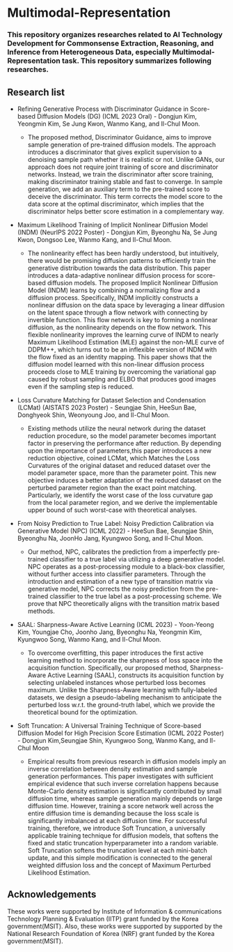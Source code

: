 # Multimodal-Representation

### This repository organizes researches related to AI Technology Development for Commonsense Extraction, Reasoning, and Inference from Heterogeneous Data, especially Multimodal-Representation task. This repository summarizes following researches.

## Research list
* Refining Generative Process with Discriminator Guidance in Score-based Diffusion Models (DG) (ICML 2023 Oral) - Dongjun Kim, Yeongmin Kim, Se Jung Kwon, Wanmo Kang, and Il-Chul Moon.

  * The proposed method, Discriminator Guidance, aims to improve sample generation of pre-trained diffusion models. The approach introduces a discriminator that gives explicit supervision to a denoising sample path whether it is realistic or not. Unlike GANs, our approach does not require joint training of score and discriminator networks. Instead, we train the discriminator after score training, making discriminator training stable and fast to converge. In sample generation, we add an auxiliary term to the pre-trained score to deceive the discriminator. This term corrects the model score to the data score at the optimal discriminator, which implies that the discriminator helps better score estimation in a complementary way.

* Maximum Likelihood Training of Implicit Nonlinear Diffusion Model (INDM) (NeurIPS 2022 Poster) - Dongjun Kim, Byeonghu Na, Se Jung Kwon, Dongsoo Lee, Wanmo Kang, and Il-Chul Moon.

  * The nonlinearity effect has been hardly understood, but intuitively, there would be promising diffusion patterns to efficiently train the generative distribution towards the data distribution. This paper introduces a data-adaptive nonlinear diffusion process for score-based diffusion models. The proposed Implicit Nonlinear Diffusion Model (INDM) learns by combining a normalizing flow and a diffusion process. Specifically, INDM implicitly constructs a nonlinear diffusion on the data space by leveraging a linear diffusion on the latent space through a flow network with connecting by invertible function. This flow network is key to forming a nonlinear diffusion, as the nonlinearity depends on the flow network. This flexible nonlinearity improves the learning curve of INDM to nearly Maximum Likelihood Estimation (MLE) against the non-MLE curve of DDPM++, which turns out to be an inflexible version of INDM with the flow fixed as an identity mapping. This paper shows that the diffusion model learned with this non-linear diffusion process proceeds close to MLE training by overcoming the variational gap caused by robust sampling and ELBO that produces good images even if the sampling step is reduced.

* Loss Curvature Matching for Dataset Selection and Condensation (LCMat) (AISTATS 2023 Poster) - Seungjae Shin, HeeSun Bae, Donghyeok Shin, Weonyoung Joo, and Il-Chul Moon.

  * Existing methods utilize the neural network during the dataset reduction procedure, so the model parameter becomes important factor in preserving the performance after reduction. By depending upon the importance of parameters,this paper introduces a new reduction objective, coined LCMat, which Matches the Loss Curvatures of the original dataset and reduced dataset over the model parameter space, more than the parameter point. This new objective induces a better adaptation of the reduced dataset on the perturbed parameter region than the exact point matching. Particularly, we identify the worst case of the loss curvature gap from the local parameter region, and we derive the implementable upper bound of such worst-case with theoretical analyses.

* From Noisy Prediction to True Label: Noisy Prediction Calibration via Generative Model (NPC) (ICML 2022) - HeeSun Bae, Seungjae Shin, Byeonghu Na, JoonHo Jang, Kyungwoo Song, and Il-Chul Moon.

  * Our method, NPC, calibrates the prediction from a imperfectly pre-trained classifier to a true label via utilizing a deep generative model. NPC operates as a post-processing module to a black-box classifier, without further access into classifier parameters. Through the introduction and estimation of a new type of transition matrix via generative model, NPC corrects the noisy prediction from the pre-trained classifier to the true label as a post-processing scheme. We prove that NPC theoretically aligns with the transition matrix based methods.

* SAAL: Sharpness-Aware Active Learning (ICML 2023) - Yoon-Yeong Kim, Youngjae Cho, Joonho Jang, Byeonghu Na, Yeongmin Kim, Kyungwoo Song, Wanmo Kang, and Il-Chul Moon.

  * To overcome overfitting, this paper introduces the first active learning method to incorporate the sharpness of loss space into the acquisition function. Specifically, our proposed method, Sharpness-Aware Active Learning (SAAL), constructs its acquisition function by selecting unlabeled instances whose perturbed loss becomes maximum. Unlike the Sharpness-Aware learning with fully-labeled datasets, we design a pseudo-labeling mechanism to anticipate the perturbed loss w.r.t. the ground-truth label, which we provide the theoretical bound for the optimization.

* Soft Truncation: A Universal Training Technique of Score-based Diffusion Model for High Precision Score Estimation (ICML 2022 Poster) - Dongjun Kim,Seungjae Shin, Kyungwoo Song, Wanmo Kang, and Il-Chul Moon

  * Empirical results from previous research in diffusion models imply an inverse correlation between density estimation and sample generation performances. This paper investigates with sufficient empirical evidence that such inverse correlation happens because Monte-Carlo density estimation is significantly contributed by small diffusion time, whereas sample generation mainly depends on large diffusion time. However, training a score network well across the entire diffusion time is demanding because the loss scale is significantly imbalanced at each diffusion time. For successful training, therefore, we introduce Soft Truncation, a universally applicable training technique for diffusion models, that softens the fixed and static truncation hyperparameter into a random variable. Soft Truncation softens the truncation level at each mini-batch update, and this simple modification is connected to the general weighted diffusion loss and the concept of Maximum Perturbed Likelihood Estimation.

## Acknowledgements
These works were supported by Institute of Information & communications Technology Planning & Evaluation (IITP) grant funded by the Korea government(MSIT). Also, these works were supported by supported by the National Research Foundation of Korea (NRF) grant funded by the Korea government(MSIT).
